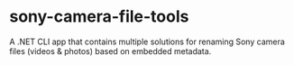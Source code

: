 # sony-camera-file-tools
A .NET CLI app that contains multiple solutions for renaming Sony camera files (videos &amp; photos) based on embedded metadata.
